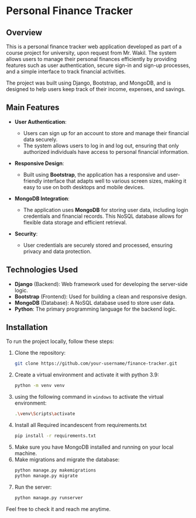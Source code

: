 # Personal Finance Tracker

## Overview

This is a personal finance tracker web application developed as part of a course project for university, upon request from Mr. Wakil. The system allows users to manage their personal finances efficiently by providing features such as user authentication, secure sign-in and sign-up processes, and a simple interface to track financial activities.

The project was built using Django, Bootstrap, and MongoDB, and is designed to help users keep track of their income, expenses, and savings.

## Main Features

- **User Authentication**: 
  - Users can sign up for an account to store and manage their financial data securely.
  - The system allows users to log in and log out, ensuring that only authorized individuals have access to personal financial information.

- **Responsive Design**:
  - Built using **Bootstrap**, the application has a responsive and user-friendly interface that adapts well to various screen sizes, making it easy to use on both desktops and mobile devices.

- **MongoDB Integration**:
  - The application uses **MongoDB** for storing user data, including login credentials and financial records. This NoSQL database allows for flexible data storage and efficient retrieval.

- **Security**:
  - User credentials are securely stored and processed, ensuring privacy and data protection.

## Technologies Used

- **Django** (Backend): Web framework used for developing the server-side logic.
- **Bootstrap** (Frontend): Used for building a clean and responsive design.
- **MongoDB** (Database): A NoSQL database used to store user data.
- **Python**: The primary programming language for the backend logic.

## Installation

To run the project locally, follow these steps:

1. Clone the repository:
   ```bash
   git clone https://github.com/your-username/finance-tracker.git
   ```
2. Create a virtual environment and activate it with python 3.9:
   ```bash
   python -m venv venv
   ```
3. using the following command in `windows` to activate the virtual environment:
   ```bash
   .\venv\Scripts\activate   

4. Install all Required incandescent from requirements.txt
   ```bash
   pip install -r requirements.txt
    ```
5. Make sure you have MongoDB installed and running on your local machine.
6. Make migrations and migrate the database:
   ```bash
   python manage.py makemigrations
   python manage.py migrate
   ```
7. Run the server:
   ```bash
   python manage.py runserver
   ```

Feel free to check it and reach me anytime.